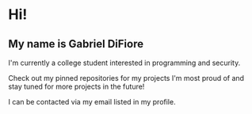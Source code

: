 # Hi!

## My name is Gabriel DiFiore
I'm currently a college student interested in programming and security.

Check out my pinned repositories for my projects I'm most proud of and stay tuned for more projects in the future!

I can be contacted via my email listed in my profile.
